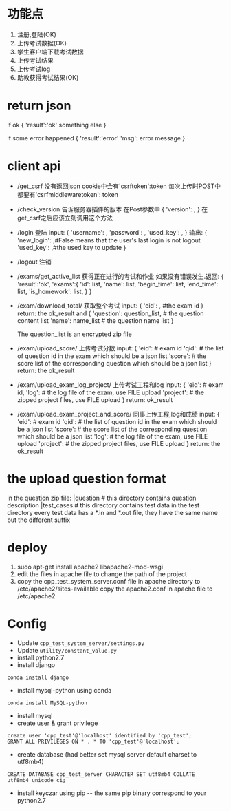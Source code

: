 # 功能点
1. 注册,登陆(OK)
2. 上传考试数据(OK)
3. 学生客户端下载考试数据
4. 上传考试结果
5. 上传考试log
6. 助教获得考试结果(OK)

# return json
if ok
{
    'result':'ok'
    something else
}

if some error happened
{
    'result':'error'
    'msg': error message
}


# client api
* /get_csrf
    没有返回json
    cookie中会有'csrftoken':token
    每次上传时POST中都要有'csrfmiddlewaretoken': token
    
* /check_version 告诉服务器插件的版本
    在Post参数中
    {
        'version': ,
    }
    在get_csrf之后应该立刻调用这个方法
    
* /login 登陆
    input:
    {
        'username': ,
        'password': ,
        'used_key': ,
    }
    输出:
    {
        'new_login': ,#False means that the user's last login is not logout
        'used_key': ,#the used key to update
    }
* /logout 注销
* /exams/get_active_list 获得正在进行的考试和作业 
    如果没有错误发生.返回:
    {
        'result':'ok',
        'exams':{
                    'id': list,
                    'name': list,
                    'begin_time': list,
                    'end_time': list,
                    'is_homework': list,
                }
    }

* /exam/download_total/  获取整个考试
    input:
    {
        'eid': , #the exam id
    }
    return:
    the ok_result and
    {
        'question': question_list, # the question content list
        'name': name_list # the question name list
    }

    The question_list is an encrypted zip file

* /exam/upload_score/  上传考试分数
    input:
    {
        'eid': # exam id
        'qid': # the list of question id in the exam which should be a json list
        'score': # the score list of the corresponding question which should be a json list
    }
    return:
    the ok_result

* /exam/upload_exam_log_project/  上传考试工程和log 
    input:
    {
        'eid': # exam id,
        'log': # the log file of the exam, use FILE upload
        'project': # the zipped project files, use FILE upload
    }
    return:
    ok_result

* /exam/upload_exam_project_and_score/ 同事上传工程,log和成绩
    input:
    {
        'eid': # exam id
        'qid': # the list of question id in the exam which should be a json list
        'score': # the score list of the corresponding question which should be a json list
        'log': # the log file of the exam, use FILE upload
        'project': # the zipped project files, use FILE upload
    }
    return:
    the ok_result

# the upload question format
in the question zip file:
    |question # this directory contains question description
    |test_cases # this directory contains test data
in the test directory every test data has a *.in and *.out file, they have the same name but the different suffix
    
# deploy

1. sudo apt-get install apache2 libapache2-mod-wsgi
2. edit the files in apache file to change the path of the project
3. copy the cpp_test_system_server.conf file in apache directory to /etc/apache2/sites-available
   copy the apache2.conf in apache file to /etc/apache2


# Config

- Update `cpp_test_system_server/settings.py`
- Update `utility/constant_value.py`
- install python2.7
- install django
```
conda install django
```
- install mysql-python using conda
```
conda install MySQL-python
```
- install mysql
- create user & grant privilege
```
create user 'cpp_test'@'localhost' identified by 'cpp_test';
GRANT ALL PRIVILEGES ON * . * TO 'cpp_test'@'localhost';
```
- create database (had better set mysql server default charset to utf8mb4)
```
CREATE DATABASE cpp_test_server CHARACTER SET utf8mb4 COLLATE utf8mb4_unicode_ci;
```
- install keyczar using pip -- the same pip binary correspond to your python2.7